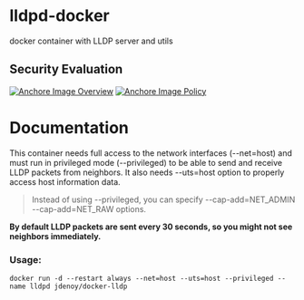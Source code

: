 # lldpd-docker
docker container with LLDP server and utils

## Security Evaluation
[![Anchore Image Overview](https://anchore.io/service/badges/image/3787017c32cbf66205252564ea2473ceef38f766730382359afdce26fdc13129)](https://anchore.io/image/dockerhub/jdenoy%2Fdocker-lldp%3Alatest)
[![Anchore Image Policy](https://anchore.io/service/badges/policy/3787017c32cbf66205252564ea2473ceef38f766730382359afdce26fdc13129?registry=dockerhub&repository=jdenoy/docker-lldp&tag=latest)](https://anchore.io)

# Documentation
This container needs full access to the network interfaces (--net=host) and must run in privileged mode (--privileged) to be able to send and receive LLDP packets from neighbors. It also needs --uts=host 
option to properly access host information data.

> Instead of using --privileged, you can specify --cap-add=NET_ADMIN --cap-add=NET_RAW options.

**By default LLDP packets are sent every 30 seconds, so you might not see neighbors immediately.**

### Usage: ###

	docker run -d --restart always --net=host --uts=host --privileged --name lldpd jdenoy/docker-lldp
